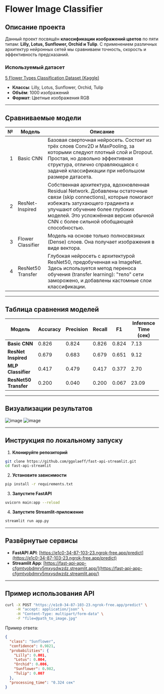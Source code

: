 # Flower Image Classifier

##  Описание проекта

Данный проект посвящён **классификации изображений цветов** по пяти типам: **Lilly, Lotus, Sunflower, Orchid и Tulip**. С применением различных архитектур нейронных сетей мы сравниваем точность, скорость и эффективность предсказаний.

### Используемый датасет

[5 Flower Types Classification Dataset (Kaggle)](https://www.kaggle.com/datasets/kausthubkannan/5-flower-types-classification-dataset)

- **Классы**: Lilly, Lotus, Sunflower, Orchid, Tulip  
- **Объём**: 1000 изображений  
- **Формат**: Цветные изображения RGB  

---

## Сравниваемые модели

| № | Модель              | Описание |
|--:|---------------------|----------|
| 1 | Basic CNN           | Базовая сверточная нейросеть. Состоит из трёх слоев Conv2D и MaxPooling, за которыми следуют плотный слой и Dropout. Простая, но довольно эффективная структура, отлично справляющаяся с задачей классификации при небольшом размере датасета. |
| 2 | ResNet-Inspired     | Собственная архитектура, вдохновленная Residual Network. Добавлены остаточные связи (skip connections), которые помогают избежать затухающего градиента и улучшают обучение более глубоких моделей. Это усложнённая версия обычной CNN с более сильной обобщающей способностью. |
| 3 | Flower Classifier   | Модель на основе только полносвязных (Dense) слоев. Она получает изображения в виде вектора. |
| 4 | ResNet50 Transfer   | Глубокая нейросеть с архитектурой ResNet50, предобученная на ImageNet. Здесь используется метод переноса обучения (transfer learning): "тело" сети заморожено, и добавлены кастомные слои классификации. |

---

## Таблица сравнения моделей

| Модель               | Accuracy | Precision | Recall | F1    | Inference Time (сек) |
|----------------------|----------|-----------|--------|-------|-----------------------|
| **Basic CNN**        | 0.826    | 0.824     | 0.826  | 0.824 | 7.13                  |
| **ResNet Inspired**  | 0.679    | 0.683     | 0.679  | 0.651 | 9.12                  |
| **MLP Classifier**   | 0.417    | 0.479     | 0.417  | 0.377 | 2.70                  |
| **ResNet50 Transfer**| 0.200    | 0.040     | 0.200  | 0.067 | 23.09                 |

---

## Визуализации результатов

![image](https://github.com/user-attachments/assets/f13e9d10-3fdf-47b5-8e72-9fc116cb91c6)
![image](https://github.com/user-attachments/assets/692eece8-61b2-43b9-a992-acd456cd9e65)


---

## Инструкция по локальному запуску

1. **Клонируйте репозиторий**

```bash
git clone https://github.com/ggolaeff/fast-api-streamlit.git
cd fast-api-streamlit
```

2. **Установите зависимости**

```bash
pip install -r requirements.txt
```

3. **Запустите FastAPI**

```bash
uvicorn main:app --reload
```

4. **Запустите Streamlit-приложение**

```bash
streamlit run app.py
```

---

## Развёрнутые сервисы

-  **FastAPI API**: [https://e1c0-34-87-103-23.ngrok-free.app/predict](https://e1c0-34-87-103-23.ngrok-free.app/predict)
-  **Streamlit App**: [https://fast-api-app-cfgmtyobdmrv5mxysdwzdz.streamlit.app/](https://fast-api-app-cfgmtyobdmrv5mxysdwzdz.streamlit.app/)

---

## Пример использования API

```bash
curl -X POST "https://e1c0-34-87-103-23.ngrok-free.app/predict" \
     -H "accept: application/json" \
     -H "Content-Type: multipart/form-data" \
     -F "file=@path_to_image.jpg"
```

Пример ответа:

```json
{
  "class": "Sunflower",
  "confidence": 0.9821,
  "probabilities": {
    "Lilly": 0.001,
    "Lotus": 0.004,
    "Orchid": 0.006,
    "Sunflower": 0.982,
    "Tulip": 0.007
  },
  "processing_time": "0.324 сек"
}
```


